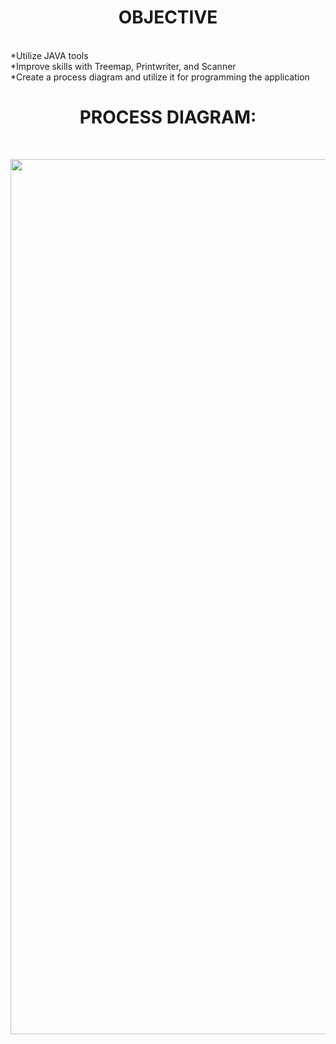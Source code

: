 


<h1><center> OBJECTIVE </center></h1>

<br>*Utilize JAVA tools
<br> *Improve skills with Treemap, Printwriter, and Scanner
<br> *Create a process diagram and utilize it for programming the application</p>

<h1><center> PROCESS DIAGRAM: </center></h1>

[//]: # (![img.png]&#40;&#41;)
<br>

<center><img height="1400" src="C:\Users\Student\workspace\Bram-Gr\CommandLineATM.drawio.png" width="2000"/></center>
